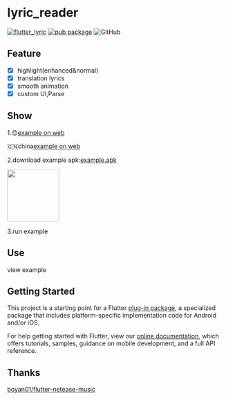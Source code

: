 # lyric_reader
[![flutter_lyric](https://img.shields.io/badge/ozyl-flutterLyric-blue.svg)](https://github.com/ozyl/flutter_lyric)
[![pub package](https://img.shields.io/pub/v/flutter_lyric.svg)](https://pub.dartlang.org/packages/flutter_lyric)
![GitHub](https://img.shields.io/github/license/ozyl/flutter_lyric.svg)

## Feature

- [x] highlight(enhanced&normal)
- [x] translation lyrics
- [x] smooth animation
- [x] custom UI,Parse

## Show
1.😊[example on web](https://ozyl.github.io/flutter_lyric/)

🇨🇳china[example on web](https://zylvip.gitee.io/flutter_lyric)

2.download example apk:[example.apk](https://bpp.dfabu.com/q6JR)

 <img src="https://raw.githubusercontent.com/ozyl/flutter_lyric/master/doc/downloadQr.png" height="120" width="120"/>

3.run example


## Use

view example

## Getting Started

This project is a starting point for a Flutter
[plug-in package](https://flutter.dev/developing-packages/),
a specialized package that includes platform-specific implementation code for
Android and/or iOS.

For help getting started with Flutter, view our
[online documentation](https://flutter.dev/docs), which offers tutorials,
samples, guidance on mobile development, and a full API reference.

## Thanks

[boyan01/flutter-netease-music](https://github.com/boyan01/flutter-netease-music) 